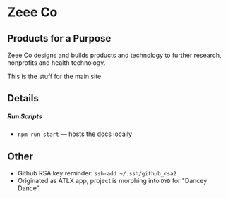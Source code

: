 


# Zeee Co

## Products for a Purpose

Zeee Co designs and builds products and technology to further research, nonprofits and health technology.

This is the stuff for the main site.


## Details

##### Run Scripts

- `npm run start` — hosts the docs locally


## Other

- Github RSA key reminder: `ssh-add ~/.ssh/github_rsa2`
- Originated as ATLX app, project is morphing into `DYD` for "Dancey Dance"


